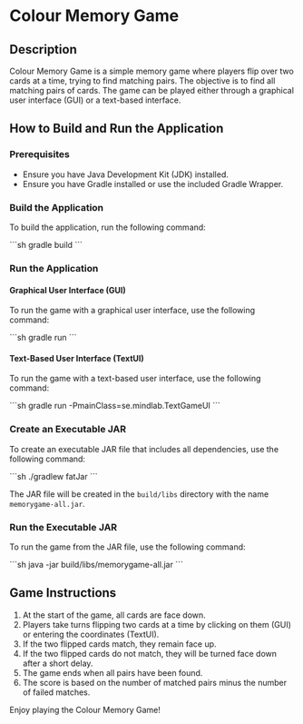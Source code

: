 
# Colour Memory Game

## Description

Colour Memory Game is a simple memory game where players flip over two cards at a time, trying to find matching pairs. The objective is to find all matching pairs of cards. The game can be played either through a graphical user interface (GUI) or a text-based interface.

## How to Build and Run the Application

### Prerequisites

- Ensure you have Java Development Kit (JDK) installed.
- Ensure you have Gradle installed or use the included Gradle Wrapper.

### Build the Application

To build the application, run the following command:

\`\`\`sh
gradle build
\`\`\`

### Run the Application

#### Graphical User Interface (GUI)

To run the game with a graphical user interface, use the following command:

\`\`\`sh
gradle run
\`\`\`

#### Text-Based User Interface (TextUI)

To run the game with a text-based user interface, use the following command:

\`\`\`sh
gradle run -PmainClass=se.mindlab.TextGameUI
\`\`\`

### Create an Executable JAR

To create an executable JAR file that includes all dependencies, use the following command:

\`\`\`sh
./gradlew fatJar
\`\`\`

The JAR file will be created in the `build/libs` directory with the name `memorygame-all.jar`.

### Run the Executable JAR

To run the game from the JAR file, use the following command:

\`\`\`sh
java -jar build/libs/memorygame-all.jar
\`\`\`

## Game Instructions

1. At the start of the game, all cards are face down.
2. Players take turns flipping two cards at a time by clicking on them (GUI) or entering the coordinates (TextUI).
3. If the two flipped cards match, they remain face up.
4. If the two flipped cards do not match, they will be turned face down after a short delay.
5. The game ends when all pairs have been found.
6. The score is based on the number of matched pairs minus the number of failed matches.

Enjoy playing the Colour Memory Game!
